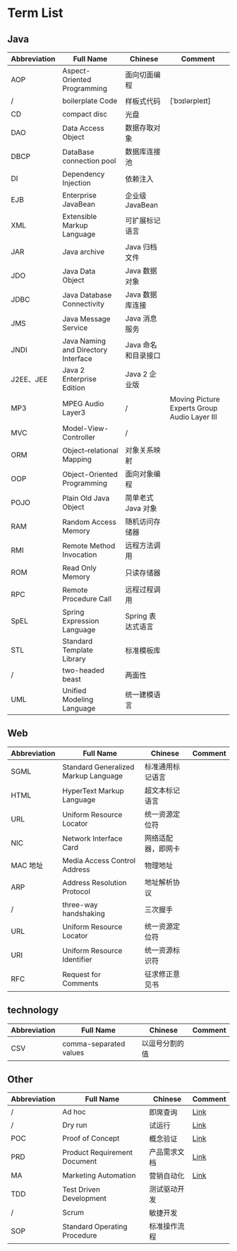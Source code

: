 # Term List

## Java

| Abbreviation | Full Name | Chinese | Comment |
| ---- | ---- | ---- | ---- |
| AOP | Aspect-Oriented Programming | 面向切面编程 |
| / | boilerplate Code | 样板式代码 | [ˈbɔɪlərpleɪt] |
| CD | compact disc | 光盘 |
| DAO | Data Access Object | 数据存取对象 |
| DBCP | DataBase connection pool | 数据库连接池 |
| DI | Dependency Injection | 依赖注入 |
| EJB | Enterprise JavaBean | 企业级 JavaBean |
| XML | Extensible Markup Language | 可扩展标记语言 |
| JAR | Java archive | Java 归档文件 |
| JDO | Java Data Object | Java 数据对象 |
| JDBC | Java Database Connectivity | Java 数据库连接 |
| JMS | Java Message Service | Java 消息服务 |
| JNDI | Java Naming and Directory Interface | Java 命名和目录接口 |
| J2EE、JEE | Java 2 Enterprise Edition | Java 2 企业版 |
| MP3| MPEG Audio Layer3 | / | Moving Picture Experts Group Audio Layer III |
| MVC | Model-View-Controller | / |
| ORM | Object–relational Mapping | 对象关系映射 |
| OOP | Object-Oriented Programming | 面向对象编程 |
| POJO | Plain Old Java Object | 简单老式 Java 对象 |
| RAM | Random Access Memory | 随机访问存储器 |
| RMI | Remote Method Invocation | 远程方法调用 |
| ROM | Read Only Memory | 只读存储器 |
| RPC | Remote Procedure Call | 远程过程调用 |
| SpEL | Spring Expression Language | Spring 表达式语言 |
| STL | Standard Template Library | 标准模板库 |
| / | two-headed beast | 两面性 |
| UML | Unified Modeling Language | 统一建模语言 |

## Web

| Abbreviation | Full Name | Chinese | Comment |
| ---- | ---- | ---- | ---- |
| SGML | Standard Generalized Markup Language | 标准通用标记语言 |
| HTML | HyperText Markup Language | 超文本标记语言 |
| URL | Uniform Resource Locator | 统一资源定位符 | |
| NIC | Network Interface Card | 网络适配器，即网卡 |
| MAC 地址 | Media Access Control Address | 物理地址 |
| ARP | Address Resolution Protocol | 地址解析协议 |
| / | three-way handshaking | 三次握手 |
| URL | Uniform Resource Locator | 统一资源定位符 |
| URI | Uniform Resource Identifier | 统一资源标识符 |
| RFC | Request for Comments | 征求修正意见书 |

## technology

| Abbreviation | Full Name | Chinese | Comment |
| ---- | ---- | ---- | ---- |
| CSV | comma-separated values | 以逗号分割的值 |

## Other

| Abbreviation | Full Name | Chinese | Comment |
| ---- | ---- | ---- | ---- |
| / | Ad hoc | 即席查询 | [Link](https://zh.wikipedia.org/wiki/Ad_hoc) |
| / | Dry run | 试运行 | [Link](https://en.wikipedia.org/wiki/Dry_run_(testing)) |
| POC | Proof of Concept | 概念验证 | [Link](https://zhuanlan.zhihu.com/p/39820024) |
| PRD | Product Requirement Document | 产品需求文档 | [Link](https://www.zhihu.com/question/19655491/answer/335963630) |
| MA | Marketing Automation | 营销自动化 | [Link](https://www.pinweima.com/MA/) |
| TDD | Test Driven Development | 测试驱动开发 |
| / | Scrum | 敏捷开发 |
| SOP | Standard Operating Procedure | 标准操作流程 |
